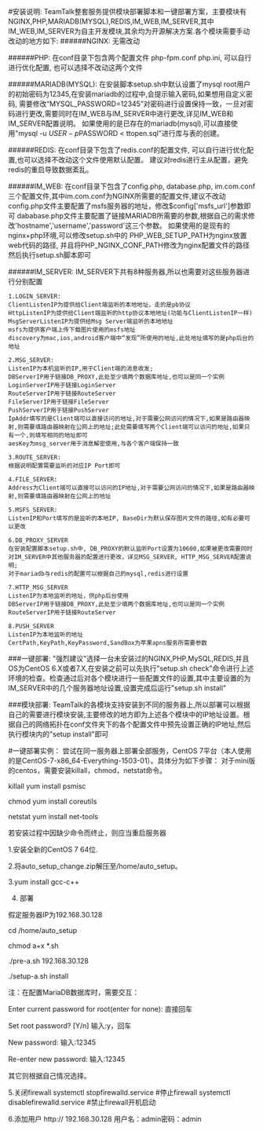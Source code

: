 #安装说明:
	TeamTalk整套服务提供模块部署脚本和一键部署方案，主要模块有NGINX,PHP,MARIADB(MYSQL),REDIS,IM_WEB,IM_SERVER,其中IM_WEB,IM_SERVER为自主开发模块,其余均为开源解决方案.各个模块需要手动改动的地方如下:
######NGINX: 
	无需改动

######PHP: 
	在conf目录下包含两个配置文件 php-fpm.conf php.ini, 可以自行进行优化配置, 也可以选择不改动这两个文件

######MARIADB(MYSQL): 
	在安装脚本setup.sh中默认设置了mysql root用户的初始密码为12345,在安装mariadb的过程中,会提示输入密码,如果想用自定义密码, 需要修改“MYSQL_PASSWORD=12345”对密码进行设置保持一致，一旦对密码进行更改,需要同时在IM_WEB与IM_SERVER中进行更改,详见IM_WEB和IM_SERVER配置说明。
	如果使用的是已存在的mariadb(mysql),可以直接使用"mysql -u $USER -p$PASSWORD < ttopen.sql"进行库与表的创建。
	

######REDIS: 
	在conf目录下包含了redis.conf的配置文件, 可以自行进行优化配置,也可以选择不改动这个文件使用默认配置。
	建议对redis进行主从配置，避免redis的重启导致数据紊乱。
 
######IM_WEB: 
	在conf目录下包含了config.php, database.php, im.com.conf三个配置文件,其中im.com.conf为NGINX所需要的配置文件,建议不改动
	config.php文件主要配置了msfs服务器的地址，修改$config['msfs_url']参数即可
	dababase.php文件主要配置了链接MARIADB所需要的参数,根据自己的需求修改'hostname','username','password'这三个参数。
	如果使用的是现有的nginx+php环境,可以修改setup.sh中的 PHP_WEB_SETUP_PATH为nginx放置web代码的路径,
	并且将PHP_NGINX_CONF_PATH修改为nginx配置文件的路径然后执行setup.sh脚本即可

######IM_SERVER: 
	IM_SERVER下共有8种服务器,所以也需要对这些服务器进行分别配置

	1.LOGIN_SERVER: 
	ClientListenIP为提供给Client端监听的本地地址，走的是pb协议
	HttpListenIP为提供给Client端监听的http协议本地地址(功能与ClientListenIP一样)
	MsgServerListenIP为提供给Msg Server端监听的本地地址
	msfs为提供客户端上传下载图片使用的msfs地址
	discovery为mac,ios,android客户端中“发现”所使用的地址,此处地址填写的是php后台的地址
	
	2.MSG_SERVER: 
	ListenIP为本机监听的IP,用于Client端的消息收发; 
	DBServerIP用于链接DB_PROXY,此处至少填两个数据库地址,也可以是同一个实例
	LoginServerIP用于链接LoginServer
	RouteServerIP用于链接RouteServer
	FileServerIP用于链接FileServer
	PushServerIP用于链接PushServer
	IpAddr填写的是Client端可以直接访问的地址,对于需要公网访问的情况下,如果是路由器映射,则需要填路由器映射在公网上的地址;此处需要填写两个Client端可以访问的地址,如果只有一个,则填写相同的地址即可
	aesKey为msg_server用于消息解密使用,与各个客户端保持一致

	3.ROUTE_SERVER: 
	根据说明配置需要监听的对应IP Port即可

	4.FILE_SERVER: 
	Address为Client端可以直接可以访问的IP地址,对于需要公网访问的情况下,如果是路由器映射,则需要填路由器映射在公网上的地址

	5.MSFS_SERVER: 
	ListenIP和Port填写的是监听的本地IP, BaseDir为默认保存图片文件的路径,如有必要可以更改

	6.DB_PROXY_SERVER	
	在安装配置脚本setup.sh中, DB_PROXY的默认监听Port设置为10600,如果被更改需要同时对IM_SERVER中其他服务器的配置进行更改，详见MSG_SERVER, HTTP_MSG_SERVER配置说明;
	对于mariadb与redis的配置可以根据自己的mysql,redis进行设置

	7.HTTP_MSG_SERVER
	ListenIP为本地监听的地址，供php后台使用
	DBServerIP用于链接DB_PROXY,此处至少填两个数据库地址,也可以是同一个实例
	RouteServerIP用于链接RouteServer

	8.PUSH_SERVER
	ListenIP为本地监听的地址
	CertPath,KeyPath,KeyPassword,SandBox为苹果apns服务所需要参数	

###一键部署:
	"强烈建议"选择一台未安装过的NGINX,PHP,MySQL,REDIS,并且OS为CentOS 6.X或者7.X,在安装之前可以先执行"setup.sh check"命令进行上述环境的检查。检查通过后对各个模块进行一些配置文件的设置,其中主要设置的为IM_SERVER中的几个服务器地址设置,设置完成后运行"setup.sh install"

###模块部署:
	TeamTalk的各模块支持安装到不同的服务器上,所以部署可以根据自己的需要进行模块安装,主要修改的地方即为上述各个模块中的IP地址设置。根据自己的网络拓扑在conf文件夹下的各个配置文件中预先设置正确的IP地址,然后执行模块内的"setup install"即可


#一键部署实例：
尝试在同一服务器上部署全部服务，CentOS 7平台（本人使用的是CentOS-7-x86_64-Everything-1503-01）。具体分为如下步骤：
对于mini版的centos，需要安装killall，chmod，netstat命令。

killall   yum install psmisc

chmod     yum install coreutils

netstat   yum install net-tools

若安装过程中因缺少命令而终止，则应当重启服务器

1.安装全新的CentOS 7 64位.

2.将auto_setup_change.zip解压至/home/auto_setup。

3.yum install gcc-c++

4. 部署

假定服务器IP为192.168.30.128

cd /home/auto_setup

chmod a+x *.sh

./pre-a.sh 192.168.30.128

./setup-a.sh install

注：在配置MariaDB数据库时，需要交互：

Enter current password for root(enter for none):  直接回车

Set root password? [Y/n]  输入:y，回车

New password:           输入:12345

Re-enter new password:   输入:12345

其它则根据自己情况选择。


5.关闭firewall
      systemctl stopfirewalld.service  #停止firewall
      systemctl disablefirewalld.service  #禁止firewall开机启动
 
6.添加用户
http:// 192.168.30.128
用户名：admin密码：admin


